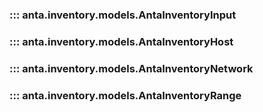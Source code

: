 <!--
  ~ Copyright (c) 2023-2024 Arista Networks, Inc.
  ~ Use of this source code is governed by the Apache License 2.0
  ~ that can be found in the LICENSE file.
  -->

### ::: anta.inventory.models.AntaInventoryInput

### ::: anta.inventory.models.AntaInventoryHost

### ::: anta.inventory.models.AntaInventoryNetwork

### ::: anta.inventory.models.AntaInventoryRange
